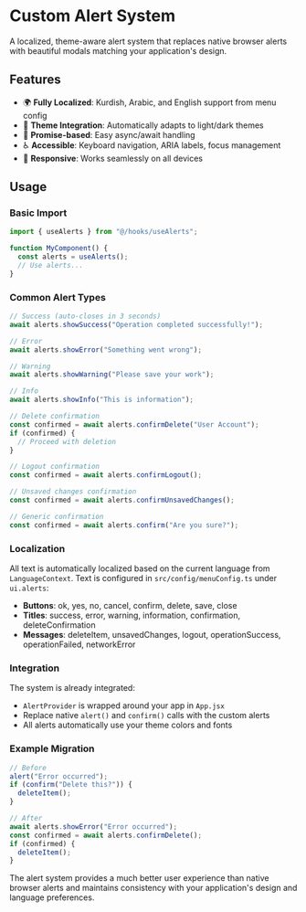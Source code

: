 # Custom Alert System

A localized, theme-aware alert system that replaces native browser alerts with beautiful modals matching your application's design.

## Features

- 🌍 **Fully Localized**: Kurdish, Arabic, and English support from menu config
- 🎨 **Theme Integration**: Automatically adapts to light/dark themes
- 🔄 **Promise-based**: Easy async/await handling
- ♿ **Accessible**: Keyboard navigation, ARIA labels, focus management
- 📱 **Responsive**: Works seamlessly on all devices

## Usage

### Basic Import

```typescript
import { useAlerts } from "@/hooks/useAlerts";

function MyComponent() {
  const alerts = useAlerts();
  // Use alerts...
}
```

### Common Alert Types

```typescript
// Success (auto-closes in 3 seconds)
await alerts.showSuccess("Operation completed successfully!");

// Error
await alerts.showError("Something went wrong");

// Warning
await alerts.showWarning("Please save your work");

// Info
await alerts.showInfo("This is information");

// Delete confirmation
const confirmed = await alerts.confirmDelete("User Account");
if (confirmed) {
  // Proceed with deletion
}

// Logout confirmation
const confirmed = await alerts.confirmLogout();

// Unsaved changes confirmation
const confirmed = await alerts.confirmUnsavedChanges();

// Generic confirmation
const confirmed = await alerts.confirm("Are you sure?");
```

### Localization

All text is automatically localized based on the current language from `LanguageContext`. Text is configured in `src/config/menuConfig.ts` under `ui.alerts`:

- **Buttons**: ok, yes, no, cancel, confirm, delete, save, close
- **Titles**: success, error, warning, information, confirmation, deleteConfirmation
- **Messages**: deleteItem, unsavedChanges, logout, operationSuccess, operationFailed, networkError

### Integration

The system is already integrated:

- `AlertProvider` is wrapped around your app in `App.jsx`
- Replace native `alert()` and `confirm()` calls with the custom alerts
- All alerts automatically use your theme colors and fonts

### Example Migration

```typescript
// Before
alert("Error occurred");
if (confirm("Delete this?")) {
  deleteItem();
}

// After
await alerts.showError("Error occurred");
const confirmed = await alerts.confirmDelete();
if (confirmed) {
  deleteItem();
}
```

The alert system provides a much better user experience than native browser alerts and maintains consistency with your application's design and language preferences.

